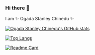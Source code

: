 ### Hi there 👋

I am ✨ Ogada Stanley Chinedu ✨

[![Ogada Stanley Chinedu's GitHub stats](https://github-readme-stats.vercel.app/api?username=chineduogada&count_private=true&show_icons=true&theme=tokyonight)](https://github.com/chineduogada)


[![Top Langs](https://github-readme-stats.vercel.app/api/top-langs/?username=chineduogada&layout=compact&show_icons=true&theme=tokyonight&langs_count=8)](https://github.com/chineduogada)


[![Readme Card](https://github-readme-stats.vercel.app/api/pin/?username=chineduogada&repo=react-rapid-carousel&theme=tokyonight)](https://github.com/chineduogada/react-rapid-carousel)

